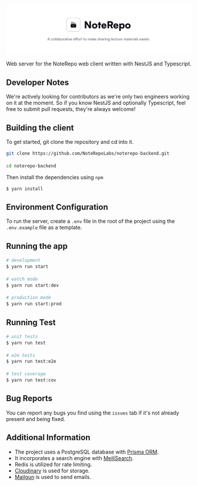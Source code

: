 <img src="./.github/banner.svg" alt="RepoBanner" />

Web server for the NoteRepo web client written with NestJS and Typescript.

## Developer Notes

We're actively looking for contributors as we're only two engineers working on it at the moment. So if you know NestJS and optionally Typescript, feel free to submit pull requests, they're always welcome!

## Building the client

To get started, git clone the repository and cd into it.

```sh
git clone https://github.com/NoteRepoLabs/noterepo-backend.git

cd noterepo-backend
```

Then install the dependencies using `npm`

```sh
$ yarn install
```

## Environment Configuration

To run the server, create a `.env` file in the root of the project using the `.env.example` file as a template.

## Running the app

```sh
# development
$ yarn run start

# watch mode
$ yarn run start:dev

# production mode
$ yarn run start:prod
```

## Running Test

```sh
# unit tests
$ yarn run test

# e2e tests
$ yarn run test:e2e

# test coverage
$ yarn run test:cov
```

## Bug Reports

You can report any bugs you find using the `issues` tab if it's not already present and being fixed.

## Additional Information

- The project uses a PostgreSQL database with [Prisma ORM](https://www.prisma.io/).
- It incorporates a search engine with [MeiliSearch](https://meilisearch.com).
- Redis is utilized for rate limiting.
- [Cloudinary](https://cloudinary.com) is used for storage.
- [Mailgun](https://mailgun.com) is used to send emails.
